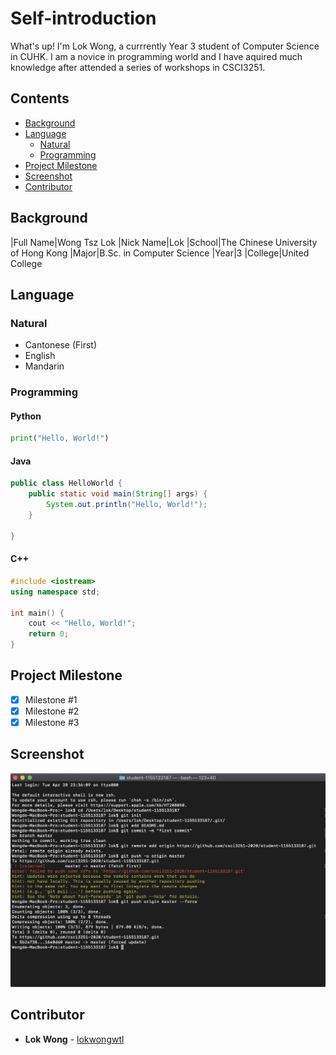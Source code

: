 # Self-introduction

What's up! I'm Lok Wong, a currrently Year 3 student of Computer Science in CUHK. I am a novice in programming world and I have aquired much knowledge after attended a series of workshops in CSCI3251.

## Contents
* [Background](#background)
* [Language](#language)
    * [Natural](#natural)
    * [Programming](#programming)
* [Project Milestone](#project-milestone)
* [Screenshot](#screenshot)
* [Contributor](#contributor)

## Background
|Full Name|Wong Tsz Lok
|Nick Name|Lok
|School|The Chinese University of Hong Kong
|Major|B.Sc. in Computer Science
|Year|3
|College|United College

## Language
### Natural
* Cantonese (First)
* English
* Mandarin

### Programming

#### Python
```python
print("Hello, World!")
```

#### Java
```java
public class HelloWorld {
    public static void main(String[] args) {
        System.out.println("Hello, World!");
    }

}
```

#### C++
```cpp
#include <iostream>
using namespace std;

int main() {
    cout << "Hello, World!";
    return 0;
}
```

## Project Milestone
- [x] Milestone #1
- [x] Milestone #2
- [X] Milestone #3

## Screenshot
![Screenshot](CSCI3251.png)

## Contributor
- **Lok Wong** - [lokwongwtl](https://github.com/lokwongwtl)
